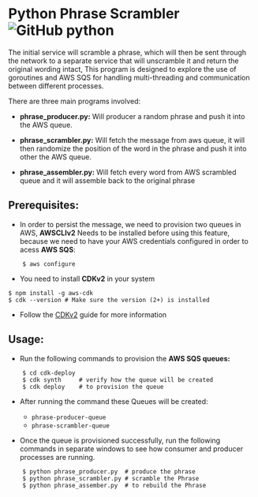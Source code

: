 # **Python Phrase Scrambler** ![GitHub python](https://img.shields.io/badge/python-v3.7-orange)


The initial service will scramble a phrase, which will then be sent through the network to a separate service that will unscramble it and return the original wording intact, This program is designed to explore the use of goroutines and AWS SQS for handling multi-threading and communication between different processes. 

There are three main programs involved:

- **phrase_producer.py:** Will producer a random phrase and push it into the AWS queue.

- **phrase_scrambler.py:** Will fetch the message from aws queue, it will then randomize the position of the word in the phrase and push it into other the AWS queue.

- **phrase_assembler.py:** Will fetch every word from AWS scrambled queue and it will assemble back to the original phrase

## **Prerequisites:**

- In order to persist the message, we need to provision two queues in AWS, **AWSCLIv2** Needs to be installed before using this feature, because we need to have your AWS credentials configured in order to acess **AWS SQS**:

```shell
	$ aws configure
```

- You need to install **CDKv2** in your system

```shell
$ npm install -g aws-cdk
$ cdk --version # Make sure the version (2+) is installed
```

- Follow the [CDKv2](https://docs.aws.amazon.com/cdk/v2/guide/getting_started.html) guide for more information

## **Usage:**

- Run the following commands to provision the **AWS SQS queues:**
```shell
	$ cd cdk-deploy 
	$ cdk synth 	# verify how the queue will be created
	$ cdk deploy	# to provision the queue
```

- After running the command these Queues will be created:
	* `phrase-producer-queue`
	* `phrase-scrambler-queue`

- Once the queue is provisioned successfully, run the following commands in separate windows to see how consumer and producer processes are running.

```shell
	$ python phrase_producer.py  # produce the phrase
  	$ python phrase_scrambler.py # scramble the Phrase
	$ python phrase_assember.py  # to rebuild the Phrase
```


